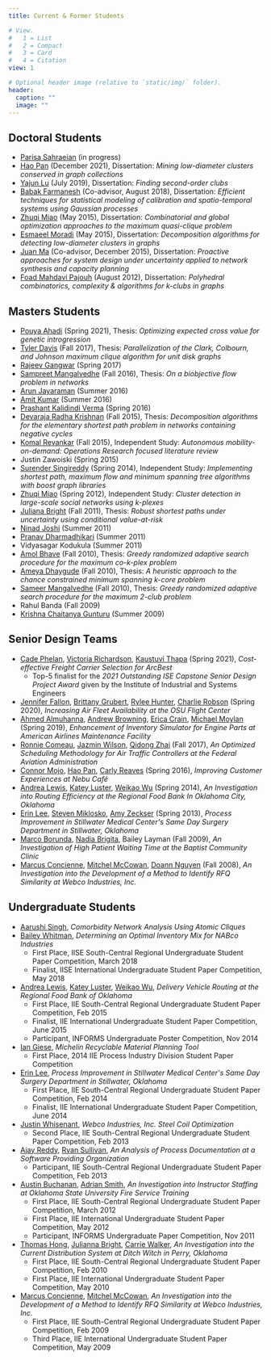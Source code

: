 ```yaml
---
title: Current & Former Students

# View.
#   1 = List
#   2 = Compact
#   3 = Card
#   4 = Citation
view: 1

# Optional header image (relative to `static/img/` folder).
header:
  caption: ""
  image: ""
---
```

## Doctoral Students
* [Parisa Sahraeian](https://www.linkedin.com/in/parisa-sahraeian-950a47143/) (in progress)
* [Hao Pan](https://www.linkedin.com/in/hao-pan-9b905456) (December 2021), Dissertation: _Mining low-diameter clusters conserved in graph collections_
* [Yajun Lu](https://yajunlu.com/) (July 2019), Dissertation: _Finding second-order clubs_
* [Babak Farmanesh](https://www.linkedin.com/in/babak-farmanesh-660009104) (Co-advisor, August 2018), Dissertation: _Efficient techniques for statistical modeling of calibration and spatio-temporal systems using Gaussian processes_
* [Zhuqi Miao](https://www.linkedin.com/in/zhuqi-miao-84579a54) (May 2015), Dissertation: _Combinatorial and global optimization approaches to the maximum quasi-clique problem_
* [Esmaeel Moradi](https://www.linkedin.com/in/esmaeel-moradi-ph-d-786b7748) (May 2015), Dissertation: _Decomposition algorithms for detecting low-diameter clusters in graphs_
* [Juan Ma](https://www.linkedin.com/in/juan-ma-58763a38) (Co-advisor, December 2015), Dissertation: _Proactive approaches for system design under uncertainty applied to network synthesis and capacity planning_
* [Foad Mahdavi Pajouh](https://sites.google.com/site/foadmahdavi/) (August 2012), Dissertation: _Polyhedral combinatorics, complexity & algorithms for k-clubs in graphs_
## Masters Students
* [Pouya Ahadi](https://www.linkedin.com/in/pouya-ahadi-06947712b/) (Spring 2021), Thesis: _Optimizing expected cross value for genetic introgression_
* [Tyler Davis](https://www.linkedin.com/in/tyler-davis-197012153/) (Fall 2017), Thesis: _Parallelization of the Clark, Colbourn, and Johnson maximum clique algorithm for unit disk graphs_
* [Rajeev Gangwar](https://www.linkedin.com/in/gangwarrajeev) (Spring 2017)
* [Sampreet Mangalvedhe](https://www.linkedin.com/in/sampreetmangalvedhe) (Fall 2016), Thesis:  _On a biobjective flow problem in networks_
* [Arun Jayaraman](https://www.linkedin.com/in/arunjayaraman22) (Summer 2016)
* [Amit Kumar](https://www.linkedin.com/in/amitokstate) (Summer 2016)
* [Prashant Kalidindi Verma](https://www.linkedin.com/in/prashantkalidindiverma/) (Spring 2016)
* [Devaraja Radha Krishnan](https://www.linkedin.com/in/devarvr/) (Fall 2015), Thesis: _Decomposition algorithms for the elementary shortest path problem in networks containing negative cycles_
* [Komal Revankar](https://www.linkedin.com/in/komalrevankar) (Fall 2015), Independent Study: _Autonomous mobility-on-demand: Operations Research focused literature review_
* Justin Zawoiski (Spring 2015)
* [Surender Singireddy](http://www.linkedin.com/in/surendersingireddy) (Spring 2014), Independent Study: _Implementing shortest path, maximum flow and minimum spanning tree algorithms with boost graph libraries_
* [Zhuqi Miao](https://www.linkedin.com/in/zhuqi-miao-84579a54/) (Spring 2012), Independent Study: _Cluster detection in large-scale social networks using k-plexes_
* [Juliana Bright](http://www.linkedin.com/in/julianabright) (Fall 2011), Thesis: _Robust shortest paths under uncertainty using conditional value-at-risk_
* [Ninad Joshi](http://www.linkedin.com/pub/ninad-joshi/19/4b8/582) (Summer 2011)
* [Pranav Dharmadhikari](http://www.linkedin.com/pub/pranav-dharmadhikari/11/579/545) (Summer 2011)
* Vidyasagar Kodukula (Summer 2011)
* [Amol Bhave](https://www.linkedin.com/in/aabhave) (Fall 2010), Thesis: _Greedy randomized adaptive search procedure for the maximum co-k-plex problem_
* [Ameya Dhaygude](http://www.linkedin.com/in/ameyadhaygude) (Fall 2010), Thesis: _A heuristic approach to the chance constrained minimum spanning k-core problem_
* [Sameer Mangalvedhe](http://www.linkedin.com/pub/sameer-mangalvedhe/15/734/366) (Fall 2010), Thesis: _Greedy randomized adaptive search procedure for the maximum 2-club problem_
* Rahul Banda (Fall 2009)
* [Krishna Chaitanya Gunturu](http://www.linkedin.com/in/krishnagunturu) (Summer 2009)
## Senior Design Teams
* [Cade Phelan](https://www.linkedin.com/in/cade-phelan/), [Victoria Richardson](https://www.linkedin.com/in/victoria-richardson-okstate/), [Kaustuvi Thapa](https://www.linkedin.com/in/kaustuvi/) (Spring 2021), _Cost-effective Freight Carrier Selection for ArcBest_
  * Top-5 finalist for the _2021 Outstanding ISE Capstone Senior Design Project Award_ given by the Institute of Industrial and Systems Engineers
* [Jennifer Fallon](https://www.linkedin.com/in/jennifer-fallon-2184b7197/), [Brittany Grubert](https://www.linkedin.com/in/brittany-grubert-a67600158/), [Rylee Hunter](https://www.linkedin.com/in/rylee-hunter-bb392a96/), [Charlie Robson](https://www.linkedin.com/in/charlie-robson-3a0606160/) (Spring 2020), _Increasing Air Fleet Availability at the OSU Flight Center_
* [Ahmed Almuhanna](https://www.linkedin.com/in/ahmed-almuhanna-36abb4177/), [Andrew Browning](https://www.linkedin.com/in/andrew-browning-442701150/), [Erica Crain](https://www.linkedin.com/in/ericabcrain/), [Michael Moylan](https://www.linkedin.com/in/michaelpmoylan1/) (Spring 2019), _Enhancement of Inventory Simulator for Engine Parts at American Airlines Maintenance Facility_
* [Ronnie Comeau](https://www.linkedin.com/in/ronald-comeau-305a0b138/), [Jazmin Wilson](https://www.linkedin.com/in/jazmin-wilson-5231a513b/), [Qidong Zhai](https://www.linkedin.com/in/qidong-zhai/) (Fall 2017), _An Optimized Scheduling Methodology for Air Traffic Controllers at the Federal Aviation Administration_
* [Connor Mojo](https://www.linkedin.com/in/connor-mojo-17202481/), [Hao Pan](https://www.linkedin.com/in/hao-pan-9b905456/), [Carly Reaves](https://www.linkedin.com/in/carlyreaves/) (Spring 2016), _Improving Customer Experiences at Nebu Café_
* [Andrea Lewis](https://www.linkedin.com/in/andrea-lewis-32947445/), [Katey Luster](https://www.linkedin.com/in/kateyluster/), [Weikao Wu](https://www.linkedin.com/in/weikao-wu-9b0392a1/) (Spring 2014), _An Investigation into Routing Efficiency at the Regional Food Bank In Oklahoma City, Oklahoma_
* [Erin Lee](https://www.linkedin.com/in/erin-cunningham-mba-57b8253b/), [Steven Miklosko](https://www.linkedin.com/in/srmiklosko/), [Amy Zeckser](https://www.linkedin.com/in/amy-zeckser-41271295/) (Spring 2013), _Process Improvement in Stillwater Medical Center's Same Day Surgery Department in Stillwater, Oklahoma_
* [Marco Borunda](https://www.linkedin.com/in/marco-borunda/), [Nadia Brigita](https://www.linkedin.com/in/nadia-brigita-95b61b44/), Bailey Layman (Fall 2009), _An Investigation of High Patient Waiting Time at the Baptist Community Clinic_
* [Marcus Concienne](https://www.linkedin.com/in/marcus-concienne-4889a014/), [Mitchel McCowan](https://www.linkedin.com/in/mitchel-mccowan-69367721/), [Doann Nguyen](https://www.linkedin.com/in/doannnguyen/) (Fall 2008), _An Investigation into the Development of a Method to Identify RFQ Similarity at Webco Industries, Inc._
## Undergraduate Students
* [Aarushi Singh](https://www.linkedin.com/in/aarushi-singh-1a37a3194/), _Comorbidity Network Analysis Using Atomic Cliques_
* [Bailey Whitman](https://www.linkedin.com/in/bailey-whitman-bonjour-01a141bb/), _Determining an Optimal Inventory Mix for NABco Industries_
  - First Place, IISE South-Central Regional Undergraduate Student Paper Competition, March 2018
  - Finalist, IISE International Undergraduate Student Paper Competition, May 2018
* [Andrea Lewis](https://www.linkedin.com/in/andrea-lewis-32947445/), [Katey Luster](https://www.linkedin.com/in/kateyluster/), [Weikao Wu](https://www.linkedin.com/in/weikao-wu-9b0392a1/), _Delivery Vehicle Routing at the Regional Food Bank of Oklahoma_
  - First Place, IIE South-Central Regional Undergraduate Student Paper Competition, Feb 2015
  - Finalist, IIE International Undergraduate Student Paper Competition, June 2015
  - Participant, INFORMS Undergraduate Poster Competition, Nov 2014
* [Ian Giese](https://www.linkedin.com/in/iangiese/), _Michelin Recyclable Material Planning Tool_
  - First Place,  2014 IIE Process Industry Division Student Paper Competition
* [Erin Lee](https://www.linkedin.com/in/erin-cunningham-mba-57b8253b/), _Process Improvement in Stillwater Medical Center's Same Day Surgery Department in Stillwater, Oklahoma_
  - First Place, IIE South-Central Regional Undergraduate Student Paper Competition, Feb 2014
  - Finalist, IIE International Undergraduate Student Paper Competition, June 2014
* [Justin Whisenant](https://www.linkedin.com/in/justin-whisenant-9505b6b4/), _Webco Industries, Inc. Steel Coil Optimization_
  - Second Place, IIE South-Central Regional Undergraduate Student Paper Competition, Feb 2013
* [Ajay Reddy](https://www.linkedin.com/in/ajay-reddy-b1757a89/), [Ryan Sullivan](https://www.linkedin.com/in/rybitron/), _An Analysis of Process Documentation at a Software Providing Organization_
  - Participant, IIE South-Central Regional Undergraduate Student Paper Competition, Feb 2013
* [Austin Buchanan](https://www.linkedin.com/in/austin-buchanan-a988a721/), [Adrian Smith](https://www.linkedin.com/in/adrian-smith-05544282/), _An Investigation into Instructor Staffing at Oklahoma State University Fire Service Training_
  - First Place, IIE South-Central Regional Undergraduate  Student Paper Competition, March 2012
  - First Place, IIE International Undergraduate Student Paper Competition, May 2012
  - Participant, INFORMS Undergraduate Paper Competition, Nov 2011
* [Thomas Hong](https://www.linkedin.com/in/thomas-hong-ba518130/), [Julianna Bright](https://www.linkedin.com/in/julianabright/), [Carrie Walker](https://www.linkedin.com/in/carrie-walker-barger-61b04b12/), _An Investigation into the Current Distribution System at Ditch Witch in Perry, Oklahoma_
  - ​First Place, IIE South-Central Regional Undergraduate  Student Paper Competition, Feb 2010
  - First Place, IIE International Undergraduate Student Paper Competition, May 2010
* [Marcus Concienne](https://www.linkedin.com/in/marcus-concienne-4889a014/), [Mitchel McCowan](https://www.linkedin.com/in/mitchel-mccowan-69367721/), _An Investigation into the Development of a Method to Identify RFQ Similarity at Webco Industries, Inc._
  - First Place, IIE South-Central Regional Undergraduate Student Paper Competition, Feb 2009
  - Third Place, IIE International Undergraduate Student Paper Competition, May 2009
